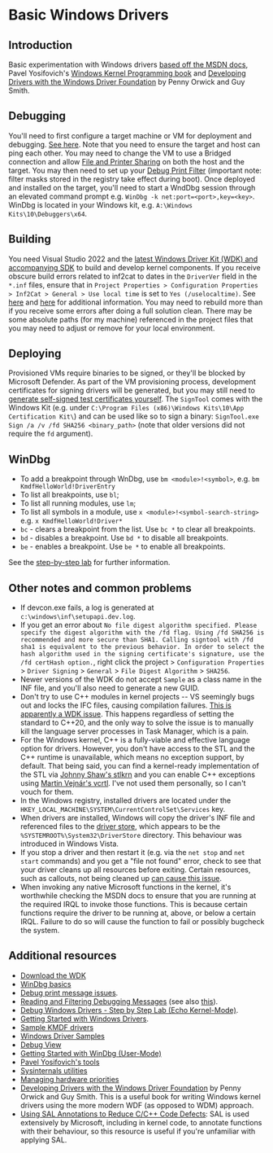 # Basic Windows Drivers

## Introduction

Basic experimentation with Windows drivers [based off the MSDN docs](https://docs.microsoft.com/en-us/windows-hardware/drivers/gettingstarted/writing-a-very-small-kmdf--driver), Pavel Yosifovich's [Windows Kernel Programming book](https://leanpub.com/windowskernelprogramming) and [Developing Drivers with the Windows Driver Foundation](https://docs.microsoft.com/en-us/windows-hardware/drivers/wdf/developing-drivers-with-wdf) by Penny Orwick and Guy Smith.

## Debugging

You'll need to first configure a target machine or VM for deployment and debugging. [See here](https://docs.microsoft.com/en-us/windows-hardware/drivers/gettingstarted/provision-a-target-computer-wdk-8-1). Note that you need to ensure the target and host can ping each other. You may need to change the VM to use a Bridged connection and allow [File and Printer Sharing](https://stackoverflow.com/questions/18278409/cant-ping-a-local-vm-from-the-host) on both the host and the target. You may then need to set up your [Debug Print Filter](https://stackoverflow.com/questions/17109074/kdprintex-in-debugger-immediate-window-into-vs-2012-is-not-printing-any-msg) (important note: filter masks stored in the registry take effect during boot). Once deployed and installed on the target, you'll need to start a WndDbg session through an elevated command prompt e.g. `WinDbg -k net:port=<port>,key=<key>`. WinDbg is located in your Windows kit, e.g. `A:\Windows Kits\10\Debuggers\x64`.

## Building

You need Visual Studio 2022 and the [latest Windows Driver Kit (WDK) and accompanying SDK](https://docs.microsoft.com/en-us/windows-hardware/drivers/download-the-wdk) to build and develop kernel components. If you receive obscure build errors related to inf2cat to dates in the `DriverVer` field in the `*.inf` files, ensure that in `Project Properties > Configuration Properties > Inf2Cat > General > Use local time` is set to `Yes (/uselocaltime)`. See [here](https://stackoverflow.com/questions/14148500/int2cat-driverver-set-to-incorrect-date) and [here](https://docs.microsoft.com/en-us/windows-hardware/drivers/devtest/stampinf-command-options) for additional information. You may need to rebuild more than if you receive some errors after doing a full solution clean. There may be some absolute paths (for my machine) referenced in the project files that you may need to adjust or remove for your local environment.

## Deploying

Provisioned VMs require binaries to be signed, or they'll be blocked by Microsoft Defender. As part of the VM provisioning process, development certificates for signing drivers will be generated, but you may still need to [generate self-signed test certificates yourself](https://docs.microsoft.com/en-us/windows-hardware/drivers/install/how-to-test-sign-a-driver-package). The `SignTool` comes with the Windows Kit (e.g. under `C:\Program Files (x86)\Windows Kits\10\App Certification Kit\`) and can be used like so to sign a binary: `SignTool.exe Sign /a /v /fd SHA256 <binary_path>` (note that older versions did not require the `fd` argument).

## WinDbg

* To add a breakpoint through WnDbg, use `bm <module>!<symbol>`, e.g. `bm KmdfHelloWorld!DriverEntry`
* To list all breakpoints, use `bl`;
* To list all running modules, use `lm`;
* To list all symbols in a module, use `x <module>!<symbol-search-string>` e.g. `x KmdfHelloWorld!Driver*`
* `bc` - clears a breakpoint from the list. Use `bc *` to clear all breakpoints.
* `bd` - disables a breakpoint. Use `bd *` to disable all breakpoints.
* `be` - enables a breakpoint. Use `be *` to enable all breakpoints.

See the [step-by-step lab](https://docs.microsoft.com/en-us/windows-hardware/drivers/debugger/debug-universal-drivers---step-by-step-lab--echo-kernel-mode-) for further information.

## Other notes and common problems

* If devcon.exe fails, a log is generated at `c:\windows\inf\setupapi.dev.log`.
* If you get an error about `No file digest algorithm specified. Please specify the digest algorithm with the /fd flag. Using /fd SHA256 is recommended and more secure than SHA1. Calling signtool with /fd sha1 is equivalent to the previous behavior. In order to select the hash algorithm used in the signing certificate's signature, use the /fd certHash option.`, right click the project > `Configuration Properties` > `Driver Signing` > `General` > `File Digest Algorithm` > `SHA256`.
* Newer versions of the WDK do not accept `Sample` as a class name in the INF file, and you'll also need to generate a new GUID.
* Don't try to use C++ modules in kernel projects -- VS seemingly bugs out and locks the IFC files, causing compilation failures. [This is apparently a WDK issue](https://developercommunity.visualstudio.com/t/c-modules-in-kmdf-project/1560782). This happens regardless of setting the standard to C++20, and the only way to solve the issue is to manually kill the language server processes in Task Manager, which is a pain.
* For the Windows kernel, C++ is a fully-viable and effective language option for drivers. However, you don't have access to the STL and the C++ runtime is unavailable, which means no exception support, by default. That being said, you can find a kernel-ready implementation of the STL via [Johnny Shaw's stlkrn](https://github.com/jxy-s/stlkrn) and you can enable C++ exceptions using [Martin Vejnár's vcrtl](https://github.com/avakar/vcrtl). I've not used them personally, so I can't vouch for them.
* In the Windows registry, installed drivers are located under the `HKEY_LOCAL_MACHINE\SYSTEM\CurrentControlSet\Services` key.
* When drivers are installed, Windows will copy the driver's INF file and referenced files to the [driver store](https://learn.microsoft.com/en-us/windows-hardware/drivers/install/driver-store), which appears to be the `%SYSTEMROOT%\System32\DriverStore` directory. This behaviour was introduced in Windows Vista.
* If you stop a driver and then restart it (e.g. via the `net stop` and `net start` commands) and you get a "file not found" error, check to see that your driver cleans up all resources before exiting. Certain resources, such as callouts, not being cleaned up [can cause this issue](https://stackoverflow.com/a/69284447/7448661).
* When invoking any native Microsoft functions in the kernel, it's worthwhile checking the MSDN docs to ensure that you are running at the required IRQL to invoke those functions. This is because certain functions require the driver to be running at, above, or below a certain IRQL. Failure to do so will cause the function to fail or possibly bugcheck the system.

## Additional resources

* [Download the WDK](https://docs.microsoft.com/en-us/windows-hardware/drivers/download-the-wdk)
* [WinDbg basics](https://www.tenforums.com/tutorials/5558-windbg-basics-debugging-crash-dumps-windows-10-a.html)
* [Debug print message issues](https://social.msdn.microsoft.com/Forums/vstudio/en-US/4ec8c0fd-c399-4579-ac0b-d5d263820511/where-can-i-see-the-kdprintex-debug-message-in-vs-debugger-for-the-kmdfhelloworld-sample-project).
* [Reading and Filtering Debugging Messages](https://docs.microsoft.com/en-us/windows-hardware/drivers/debugger/reading-and-filtering-debugging-messages) (see also [this](https://stackoverflow.com/questions/17109074/kdprintex-in-debugger-immediate-window-into-vs-2012-is-not-printing-any-msg)).
* [Debug Windows Drivers - Step by Step Lab (Echo Kernel-Mode)](https://docs.microsoft.com/en-us/windows-hardware/drivers/debugger/debug-universal-drivers---step-by-step-lab--echo-kernel-mode-).
* [Getting Started with Windows Drivers](https://docs.microsoft.com/en-us/windows-hardware/drivers/develop/getting-started-with-windows-drivers).
* [Sample KMDF drivers](https://docs.microsoft.com/en-us/windows-hardware/drivers/wdf/sample-kmdf-drivers)
* [Windows Driver Samples](https://github.com/microsoft/Windows-driver-samples)
* [Debug View](https://docs.microsoft.com/en-us/sysinternals/downloads/debugview)
* [Getting Started with WinDbg (User-Mode)](https://docs.microsoft.com/en-us/windows-hardware/drivers/debugger/getting-started-with-windbg)
* [Pavel Yosifovich's tools](https://github.com/zodiacon/AllTools)
* [Sysinternals utilities](https://docs.microsoft.com/en-us/sysinternals/downloads/)
* [Managing hardware priorities](https://docs.microsoft.com/en-us/windows-hardware/drivers/kernel/managing-hardware-priorities)
* [Developing Drivers with the Windows Driver Foundation](https://docs.microsoft.com/en-us/windows-hardware/drivers/wdf/developing-drivers-with-wdf) by Penny Orwick and Guy Smith. This is a useful book for writing Windows kernel drivers using the more modern WDF (as opposed to WDM) approach.
* [Using SAL Annotations to Reduce C/C++ Code Defects](https://learn.microsoft.com/en-us/cpp/code-quality/using-sal-annotations-to-reduce-c-cpp-code-defects): SAL is used extensively by Microsoft, including in kernel code, to annotate functions with their behaviour, so this resource is useful if you're unfamiliar with applying SAL.
